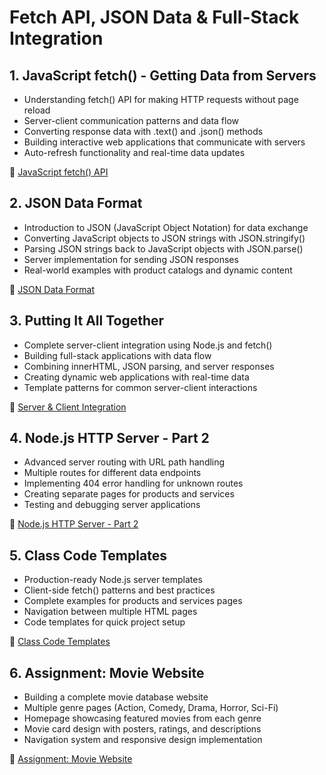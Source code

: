 # Fetch API, JSON Data & Full-Stack Integration

## 1. JavaScript fetch() - Getting Data from Servers

-   Understanding fetch() API for making HTTP requests without page reload
-   Server-client communication patterns and data flow
-   Converting response data with .text() and .json() methods
-   Building interactive web applications that communicate with servers
-   Auto-refresh functionality and real-time data updates

📖 [JavaScript fetch() API](01-fetch.md)

## 2. JSON Data Format

-   Introduction to JSON (JavaScript Object Notation) for data exchange
-   Converting JavaScript objects to JSON strings with JSON.stringify()
-   Parsing JSON strings back to JavaScript objects with JSON.parse()
-   Server implementation for sending JSON responses
-   Real-world examples with product catalogs and dynamic content

📖 [JSON Data Format](02-json.md)

## 3. Putting It All Together

-   Complete server-client integration using Node.js and fetch()
-   Building full-stack applications with data flow
-   Combining innerHTML, JSON parsing, and server responses
-   Creating dynamic web applications with real-time data
-   Template patterns for common server-client interactions

📖 [Server & Client Integration](03-putting-it-all-together.md)

## 4. Node.js HTTP Server - Part 2

-   Advanced server routing with URL path handling
-   Multiple routes for different data endpoints
-   Implementing 404 error handling for unknown routes
-   Creating separate pages for products and services
-   Testing and debugging server applications

📖 [Node.js HTTP Server - Part 2](04-node-server-part-2.md)

## 5. Class Code Templates

-   Production-ready Node.js server templates
-   Client-side fetch() patterns and best practices
-   Complete examples for products and services pages
-   Navigation between multiple HTML pages
-   Code templates for quick project setup

📖 [Class Code Templates](05-class-code.md)

## 6. Assignment: Movie Website

-   Building a complete movie database website
-   Multiple genre pages (Action, Comedy, Drama, Horror, Sci-Fi)
-   Homepage showcasing featured movies from each genre
-   Movie card design with posters, ratings, and descriptions
-   Navigation system and responsive design implementation

📖 [Assignment: Movie Website](06-assigment.md)